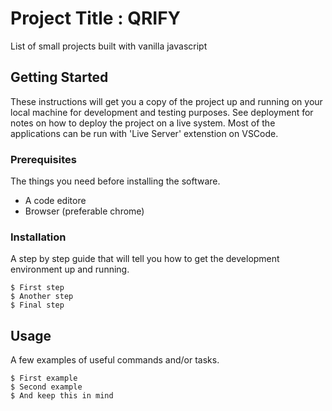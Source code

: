 # Project Title : QRIFY

List of small projects built with vanilla javascript

## Getting Started

These instructions will get you a copy of the project up and running on your local machine for development and testing purposes. See deployment for notes on how to deploy the project on a live system. Most of the applications can be run with 'Live Server' extenstion on VSCode.

### Prerequisites

The things you need before installing the software.

* A code editore
* Browser (preferable chrome)

### Installation

A step by step guide that will tell you how to get the development environment up and running.

```
$ First step
$ Another step
$ Final step
```

## Usage

A few examples of useful commands and/or tasks.

```
$ First example
$ Second example
$ And keep this in mind
```
